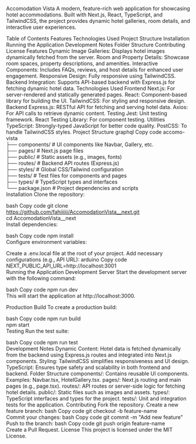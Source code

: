 Accomodation Vista
A modern, feature-rich web application for showcasing hotel accommodations. Built with Next.js, React, TypeScript, and TailwindCSS, the project provides dynamic hotel galleries, room details, and interactive user experiences.

Table of Contents
Features
Technologies Used
Project Structure
Installation
Running the Application
Development Notes
Folder Structure
Contributing
License
Features
Dynamic Image Galleries: Displays hotel images dynamically fetched from the server.
Room and Property Details: Showcase room spaces, property descriptions, and amenities.
Interactive Components: Includes FAQs, reviews, and host details for enhanced user engagement.
Responsive Design: Fully responsive using TailwindCSS.
Backend Integration: Supports API-based backend with Express.js for fetching dynamic hotel data.
Technologies Used
Frontend
Next.js: For server-rendered and statically generated pages.
React: Component-based library for building the UI.
TailwindCSS: For styling and responsive design.
Backend
Express.js: RESTful API for fetching and serving hotel data.
Axios: For API calls to retrieve dynamic content.
Testing
Jest: Unit testing framework.
React Testing Library: For component testing.
Utilities
TypeScript: Strongly-typed JavaScript for better code quality.
PostCSS: To handle TailwindCSS styles.
Project Structure
graphql
Copy code
accomo-vista  
├── components/          # UI components like Navbar, Gallery, etc.  
├── pages/               # Next.js page files  
├── public/              # Static assets (e.g., images, fonts)  
├── routes/              # Backend API routes (Express.js)  
├── styles/              # Global CSS/Tailwind configuration  
├── tests/               # Test files for components and pages  
├── types/               # TypeScript types and interfaces  
└── package.json         # Project dependencies and scripts  
Installation
Clone the repository:

bash
Copy code
git clone https://github.com/fahiiiiii/AccomodationVista__next.git  
cd AccomodationVista__next  
Install dependencies:

bash
Copy code
npm install  
Configure environment variables:

Create a .env.local file at the root of your project.
Add necessary configurations (e.g., API URL):
arduino
Copy code
NEXT_PUBLIC_API_URL=http://localhost:3001  
Running the Application
Development Server
Start the development server with the following command:

bash
Copy code
npm run dev  
This will start the application at http://localhost:3000.

Production Build
To create a production build:

bash
Copy code
npm run build  
npm start  
Testing
Run the test suite:

bash
Copy code
npm run test  
Development Notes
Dynamic Content: Hotel data is fetched dynamically from the backend using Express.js routes and integrated into Next.js components.
Styling: TailwindCSS simplifies responsiveness and UI design.
TypeScript: Ensures type safety and scalability in both frontend and backend.
Folder Structure
components/: Contains reusable UI components. Examples: Navbar.tsx, HotelGallery.tsx.
pages/: Next.js routing and main pages (e.g., page.tsx).
routes/: API routes or server-side logic for fetching hotel details.
public/: Static files such as images and assets.
types/: TypeScript interfaces and types for the project.
tests/: Unit and integration tests for the application.
Contributing
Fork the repository.
Create a new feature branch:
bash
Copy code
git checkout -b feature-name  
Commit your changes:
bash
Copy code
git commit -m "Add new feature"  
Push to the branch:
bash
Copy code
git push origin feature-name  
Create a Pull Request.
License
This project is licensed under the MIT License.